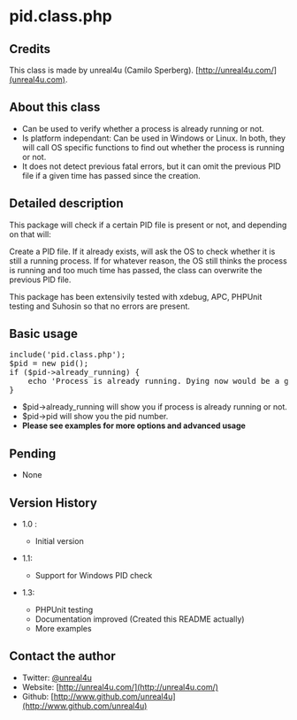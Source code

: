 pid.class.php
======

Credits
--------

This class is made by unreal4u (Camilo Sperberg). [http://unreal4u.com/](unreal4u.com).

About this class
--------

* Can be used to verify whether a process is already running or not.
* Is platform independant: Can be used in Windows or Linux. In both, they will call OS specific functions to find out whether the process is running or not.
* It does not detect previous fatal errors, but it can omit the previous PID file if a given time has passed since the creation.

Detailed description
---------

This package will check if a certain PID file is present or not, and depending on that will:

Create a PID file.
If it already exists, will ask the OS to check whether it is still a running process.
If for whatever reason, the OS still thinks the process is running and too much time has passed, the class can overwrite the previous PID file.

This package has been extensivily tested with xdebug, APC, PHPUnit testing and Suhosin so that no errors are present.

Basic usage
----------

<pre>include('pid.class.php');
$pid = new pid();
if ($pid->already_running) {
    echo 'Process is already running. Dying now would be a good option';
}
</pre>
* $pid->already_running will show you if process is already running or not.
* $pid->pid will show you the pid number.
* **Please see examples for more options and advanced usage**

Pending
---------
* None

Version History
----------

* 1.0 : 
    * Initial version
    
* 1.1:
    * Support for Windows PID check

* 1.3:
    * PHPUnit testing
    * Documentation improved (Created this README actually)
    * More examples

Contact the author
-------

* Twitter: [@unreal4u](http://twitter.com/unreal4u)
* Website: [http://unreal4u.com/](http://unreal4u.com/)
* Github:  [http://www.github.com/unreal4u](http://www.github.com/unreal4u)
